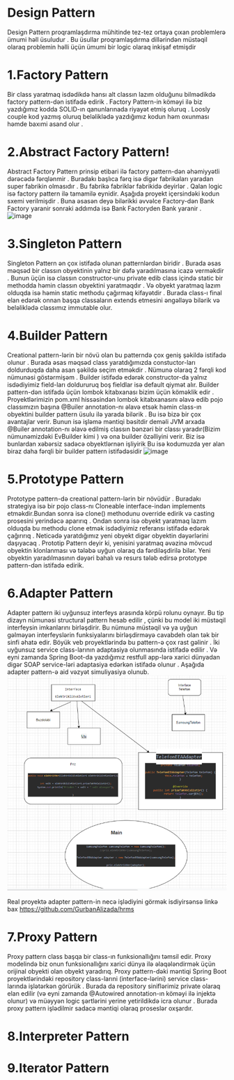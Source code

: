 # Design Pattern
 
 
Design Pattern proqramlaşdırma mühitinde tez-tez ortaya çıxan problemlerə ümumi həll üsuludur . Bu üsullar proqramlaşdırma dillərindən müstəqil olaraq problemin həlli üçün ümumi bir logic olaraq inkişaf etmişdir

# 1.Factory Pattern
  Bir class yaratmaq isdədikdə  hansı alt classın lazım olduğunu bilmədikdə factory pattern-dən istifadə edirik . Factory Pattern-in köməyi ilə biz yazdığımız kodda SOLID-ın qanunlarınada riyayət etmiş oluruq . Loosly couple kod yazmış oluruq beləliklədə yazdığımız kodun həm oxunması həmde baxımi asand olur . 


# 2.Abstract Factory Pattern!
  Abstract Factory Pattern prinsip etibari ilə factory pattern-dən əhəmiyyətli dərəcədə fərqlənmir . Buradakı başlıca fərq isə digər fabrikaları yaradan super fabrikin olmasıdır . Bu fabrikə fabriklər fabrikidə deyirlər . Qalan logic isə factory pattern ilə tamamilə eynidir.
Aşağıda proyekt içersindəki kodun sxemi verilmişdir . Buna əsasən deyə bilərikki əvvəlce Factory-dən  Bank Factory yaranir sonraki addımda isə Bank Factoryden Bank yaranir .
![image](https://user-images.githubusercontent.com/88265011/185763724-143b5dfa-690c-4fc7-9494-f772af5d9ce4.png)

# 3.Singleton Pattern
  Singleton Pattern ən çox istifadə olunan patternlərdən biridir . Burada əsas məqsəd bir classın obyektinin yalnız bir dəfə yaradılmasına icazə verməkdir . Bunun üçün isə classın constructor-unu private edib class içində static bir methodda həmin classın obyektini yaratmaqdır . Və  obyekt yaratmaq lazım olduqda isə həmin static methodu çağırmaq kifayətdir . Burada class-ı final elan edərək onnan başqa classaların extends etmesini əngəlləyə bilərik və beləliklədə classımız immutable olur.
 
# 4.Builder Pattern

  Creational pattern-lərin bir növü olan bu patterndə çox geniş şəkildə istifadə olunur . Burada əsas məqsəd class yaratdığımızda constuctor-ları doldurduqda daha asan şəkildə seçim etməkdir . Nümunə olaraq 2 fərqli kod nümunəsi göstərmişəm . Builder istifədə edərək constructor-da yalnız isdədiyimiz field-ları doldururuq boş  fieldlar isə default qiymət alır.
Builder pattern-dən istifadə üçün lombok kitabxanası bizim üçün köməklik edir . Proyektlərimizin pom.xml hissəsindən lombok kitabxanasını əlavə edib pojo classımızın başına @Builer annotation-nı əlavə etsək həmin class-ın obyektini builder pattern üsulu ilə yarada bilərik . Bu isə bizə bir çox avantajlar verir.
Bunun isə işləmə məntiqi bəsitdir deməli JVM arxada @Builer annotation-nı əlavə edilmiş classın bənzəri bir classı yaradır(Bizim nümunəmizdəki EvBuilder kimi ) və ona builder özəlliyini verir. Biz isə bunlardan xəbərsiz sadəcə obyektlərnən işliyirik
Bu isə kodumuzda yer alan biraz daha fərqli bir builder pattern istifədəsidir 
![image](https://user-images.githubusercontent.com/88265011/185784213-cc24a0b3-aea9-44e2-ac50-3481feb29173.png)

# 5.Prototype Pattern
  Prototype pattern-də creational pattern-lərin bir növüdür . Buradakı strategiya isə bir pojo class-nı Cloneable interface-indən implements etməkdir.Bundan sonra isə clone() methodunu override edirik və casting prosesini yerindəcə aparırıq . Ondan sonra isə obyekt yaratmaq lazım olduqda bu methodu clone etmək isdədiyimiz referansı istifadə edərək çağırırıq . Neticədə yaratdığımız yeni obyekt digər obyektin dəyərlərini daşıyacaq . 
Prototip Pattern deyir ki, yenisini yaratmaq əvəzinə mövcud obyektin klonlanması və tələbə uyğun olaraq da fərdiləşdirilə bilər.
Yeni obyektin yaradılmasının dəyəri bahalı və resurs tələb edirsə prototype pattern-dən istifadə edirik.

# 6.Adapter Pattern

Adapter pattern iki uyğunsuz interfeys arasında körpü rolunu oynayır. Bu tip dizayn nümunəsi structural pattern hesab edilir , çünki bu model iki müstəqil interfeysin imkanlarını birləşdirir.
Bu nümunə müstəqil və ya uyğun gəlməyən interfeyslərin funksiyalarını birləşdirməyə cavabdeh olan tək bir sinfi əhatə edir. Böyük veb proyektlərində bu pattern-ə çox rast gəlinir . İki uyğunsuz service class-larının adaptasiya olunmasında istifadə edilir . Və eyni zamanda Spring Boot-da yazdığımız restfull app-lərə xarici dünyadan digər SOAP service-ləri adaptasiya edərkən istifadə olunur . 
Aşağıda adapter pattern-ə aid vəzyət simuliyasiya olunub.
![img.png](img.png)

Real proyektə adapter pattern-in necə işlədiyini görmək isdiyirsənsə linkə bax 
https://github.com/GurbanAlizada/hrms

# 7.Proxy Pattern

Proxy pattern class başqa bir class-ın funksionallığını təmsil edir. Proxy modelində biz onun funksionallığını xarici dünya ilə əlaqələndirmək üçün orijinal obyekti olan obyekt yaradırıq.
Proxy pattern-dəki məntiqi Spring Boot proyektlərindəki repository class-larıni (interface-lərini) service class-larında işlətərkən görürük . Burada da repository siniflərimiz private olaraq elan edilir (və eyni zamanda @Autowired annotation-ın köməyi ilə injektə olunur) və müəyyən logic şərtlərini yerine yetirildikdə icra olunur .
Burada proxy pattern işlədilmir sadacə məntiqi olaraq proseslər oxşardır.
# 8.Interpreter Pattern




# 9.Iterator Pattern